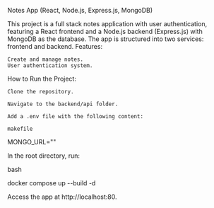 Notes App (React, Node.js, Express.js, MongoDB)

This project is a full stack notes application with user authentication, featuring a React frontend and a Node.js backend (Express.js) with MongoDB as the database. The app is structured into two services: frontend and backend.
Features:

    Create and manage notes.
    User authentication system.

How to Run the Project:

    Clone the repository.

    Navigate to the backend/api folder.

    Add a .env file with the following content:

    makefile

MONGO_URL="<your-mongodb-url>"

In the root directory, run:

bash

docker compose up --build -d

Access the app at http://localhost:80.

